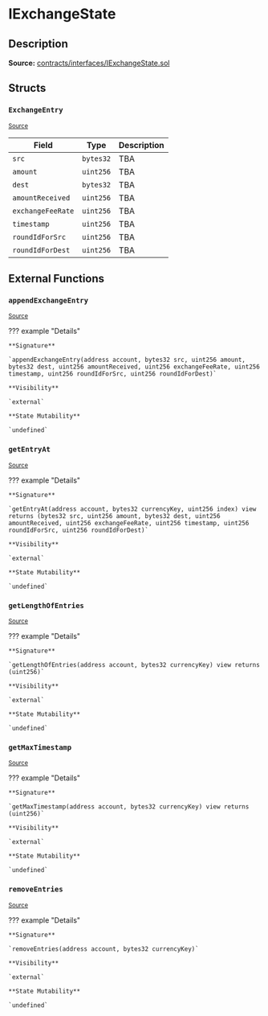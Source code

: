 # IExchangeState

## Description

**Source:** [contracts/interfaces/IExchangeState.sol](https://github.com/Synthetixio/synthetix/tree/v2.44.0/contracts/interfaces/IExchangeState.sol)

## Structs

### `ExchangeEntry`

<sub>[Source](https://github.com/Synthetixio/synthetix/tree/v2.44.0/contracts/interfaces/IExchangeState.sol#L6)</sub>

| Field             | Type      | Description |
| ----------------- | --------- | ----------- |
| `src`             | `bytes32` | TBA         |
| `amount`          | `uint256` | TBA         |
| `dest`            | `bytes32` | TBA         |
| `amountReceived`  | `uint256` | TBA         |
| `exchangeFeeRate` | `uint256` | TBA         |
| `timestamp`       | `uint256` | TBA         |
| `roundIdForSrc`   | `uint256` | TBA         |
| `roundIdForDest`  | `uint256` | TBA         |

## External Functions

### `appendExchangeEntry`

<sub>[Source](https://github.com/Synthetixio/synthetix/tree/v2.44.0/contracts/interfaces/IExchangeState.sol#L40)</sub>

??? example "Details"

    **Signature**

    `appendExchangeEntry(address account, bytes32 src, uint256 amount, bytes32 dest, uint256 amountReceived, uint256 exchangeFeeRate, uint256 timestamp, uint256 roundIdForSrc, uint256 roundIdForDest)`

    **Visibility**

    `external`

    **State Mutability**

    `undefined`

### `getEntryAt`

<sub>[Source](https://github.com/Synthetixio/synthetix/tree/v2.44.0/contracts/interfaces/IExchangeState.sol#L19)</sub>

??? example "Details"

    **Signature**

    `getEntryAt(address account, bytes32 currencyKey, uint256 index) view returns (bytes32 src, uint256 amount, bytes32 dest, uint256 amountReceived, uint256 exchangeFeeRate, uint256 timestamp, uint256 roundIdForSrc, uint256 roundIdForDest)`

    **Visibility**

    `external`

    **State Mutability**

    `undefined`

### `getLengthOfEntries`

<sub>[Source](https://github.com/Synthetixio/synthetix/tree/v2.44.0/contracts/interfaces/IExchangeState.sol#L17)</sub>

??? example "Details"

    **Signature**

    `getLengthOfEntries(address account, bytes32 currencyKey) view returns (uint256)`

    **Visibility**

    `external`

    **State Mutability**

    `undefined`

### `getMaxTimestamp`

<sub>[Source](https://github.com/Synthetixio/synthetix/tree/v2.44.0/contracts/interfaces/IExchangeState.sol#L37)</sub>

??? example "Details"

    **Signature**

    `getMaxTimestamp(address account, bytes32 currencyKey) view returns (uint256)`

    **Visibility**

    `external`

    **State Mutability**

    `undefined`

### `removeEntries`

<sub>[Source](https://github.com/Synthetixio/synthetix/tree/v2.44.0/contracts/interfaces/IExchangeState.sol#L52)</sub>

??? example "Details"

    **Signature**

    `removeEntries(address account, bytes32 currencyKey)`

    **Visibility**

    `external`

    **State Mutability**

    `undefined`
